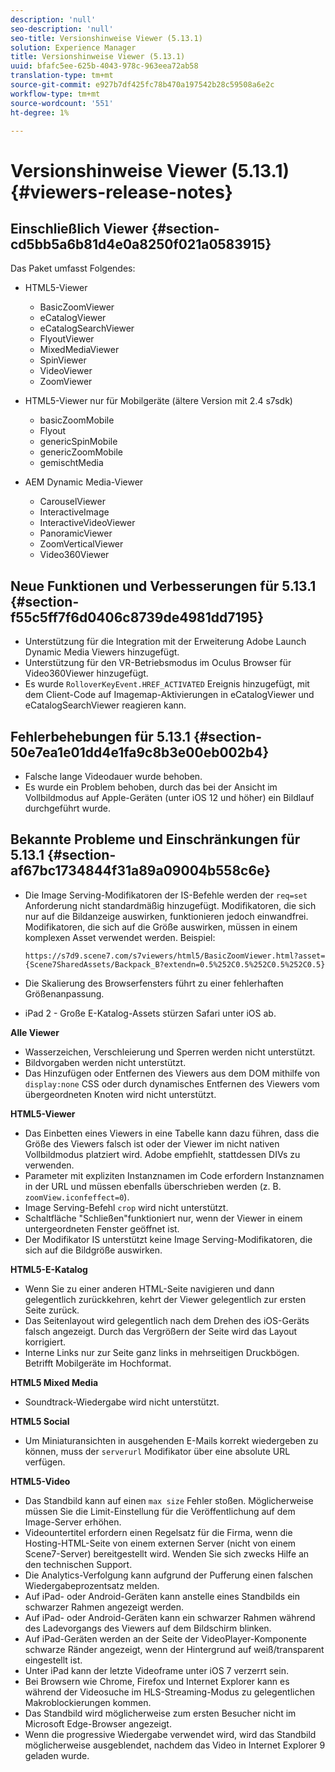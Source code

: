 ```yaml
---
description: 'null'
seo-description: 'null'
seo-title: Versionshinweise Viewer (5.13.1)
solution: Experience Manager
title: Versionshinweise Viewer (5.13.1)
uuid: bfafc5ee-625b-4043-978c-963eea72ab58
translation-type: tm+mt
source-git-commit: e927b7df425fc78b470a197542b28c59508a6e2c
workflow-type: tm+mt
source-wordcount: '551'
ht-degree: 1%

---
```



# Versionshinweise Viewer (5.13.1){#viewers-release-notes}

## Einschließlich Viewer {#section-cd5bb5a6b81d4e0a8250f021a0583915}

Das Paket umfasst Folgendes:

* HTML5-Viewer

   * BasicZoomViewer
   * eCatalogViewer
   * eCatalogSearchViewer
   * FlyoutViewer
   * MixedMediaViewer
   * SpinViewer
   * VideoViewer
   * ZoomViewer

* HTML5-Viewer nur für Mobilgeräte (ältere Version mit 2.4 s7sdk)

   * basicZoomMobile
   * Flyout
   * genericSpinMobile
   * genericZoomMobile
   * gemischtMedia

* AEM Dynamic Media-Viewer

   * CarouselViewer
   * InteractiveImage
   * InteractiveVideoViewer
   * PanoramicViewer
   * ZoomVerticalViewer
   * Video360Viewer

## Neue Funktionen und Verbesserungen für 5.13.1 {#section-f55c5ff7f6d0406c8739de4981dd7195}

* Unterstützung für die Integration mit der Erweiterung Adobe Launch Dynamic Media Viewers hinzugefügt.
* Unterstützung für den VR-Betriebsmodus im Oculus Browser für Video360Viewer hinzugefügt.
* Es wurde `RolloverKeyEvent.HREF_ACTIVATED` Ereignis hinzugefügt, mit dem Client-Code auf Imagemap-Aktivierungen in eCatalogViewer und eCatalogSearchViewer reagieren kann.

## Fehlerbehebungen für 5.13.1 {#section-50e7ea1e01dd4e1fa9c8b3e00eb002b4}

* Falsche lange Videodauer wurde behoben.
* Es wurde ein Problem behoben, durch das bei der Ansicht im Vollbildmodus auf Apple-Geräten (unter iOS 12 und höher) ein Bildlauf durchgeführt wurde.

## Bekannte Probleme und Einschränkungen für 5.13.1 {#section-af67bc1734844f31a89a09004b558c6e}

* Die Image Serving-Modifikatoren der IS-Befehle werden der `req=set` Anforderung nicht standardmäßig hinzugefügt. Modifikatoren, die sich nur auf die Bildanzeige auswirken, funktionieren jedoch einwandfrei. Modifikatoren, die sich auf die Größe auswirken, müssen in einem komplexen Asset verwendet werden. Beispiel:

   `https://s7d9.scene7.com/s7viewers/html5/BasicZoomViewer.html?asset= {Scene7SharedAssets/Backpack_B?extendn=0.5%252C0.5%252C0.5%252C0.5}`

* Die Skalierung des Browserfensters führt zu einer fehlerhaften Größenanpassung.
* iPad 2 - Große E-Katalog-Assets stürzen Safari unter iOS ab.

**Alle Viewer**

* Wasserzeichen, Verschleierung und Sperren werden nicht unterstützt.
* Bildvorgaben werden nicht unterstützt.
* Das Hinzufügen oder Entfernen des Viewers aus dem DOM mithilfe von `display:none` CSS oder durch dynamisches Entfernen des Viewers vom übergeordneten Knoten wird nicht unterstützt.

**HTML5-Viewer**

* Das Einbetten eines Viewers in eine Tabelle kann dazu führen, dass die Größe des Viewers falsch ist oder der Viewer im nicht nativen Vollbildmodus platziert wird. Adobe empfiehlt, stattdessen DIVs zu verwenden.
* Parameter mit expliziten Instanznamen im Code erfordern Instanznamen in der URL und müssen ebenfalls überschrieben werden (z. B. `zoomView.iconfeffect=0`).
* Image Serving-Befehl `crop` wird nicht unterstützt.
* Schaltfläche &quot;Schließen&quot;funktioniert nur, wenn der Viewer in einem untergeordneten Fenster geöffnet ist.
* Der Modifikator IS unterstützt keine Image Serving-Modifikatoren, die sich auf die Bildgröße auswirken.

**HTML5-E-Katalog**

* Wenn Sie zu einer anderen HTML-Seite navigieren und dann gelegentlich zurückkehren, kehrt der Viewer gelegentlich zur ersten Seite zurück.
* Das Seitenlayout wird gelegentlich nach dem Drehen des iOS-Geräts falsch angezeigt. Durch das Vergrößern der Seite wird das Layout korrigiert.
* Interne Links nur zur Seite ganz links in mehrseitigen Druckbögen. Betrifft Mobilgeräte im Hochformat.

**HTML5 Mixed Media**

* Soundtrack-Wiedergabe wird nicht unterstützt.

**HTML5 Social**

* Um Miniaturansichten in ausgehenden E-Mails korrekt wiedergeben zu können, muss der `serverurl` Modifikator über eine absolute URL verfügen.

**HTML5-Video**

* Das Standbild kann auf einen `max size` Fehler stoßen. Möglicherweise müssen Sie die Limit-Einstellung für die Veröffentlichung auf dem Image-Server erhöhen.
* Videountertitel erfordern einen Regelsatz für die Firma, wenn die Hosting-HTML-Seite von einem externen Server (nicht von einem Scene7-Server) bereitgestellt wird. Wenden Sie sich zwecks Hilfe an den technischen Support.
* Die Analytics-Verfolgung kann aufgrund der Pufferung einen falschen Wiedergabeprozentsatz melden.
* Auf iPad- oder Android-Geräten kann anstelle eines Standbilds ein schwarzer Rahmen angezeigt werden.
* Auf iPad- oder Android-Geräten kann ein schwarzer Rahmen während des Ladevorgangs des Viewers auf dem Bildschirm blinken.
* Auf iPad-Geräten werden an der Seite der VideoPlayer-Komponente schwarze Ränder angezeigt, wenn der Hintergrund auf weiß/transparent eingestellt ist.
* Unter iPad kann der letzte Videoframe unter iOS 7 verzerrt sein.
* Bei Browsern wie Chrome, Firefox und Internet Explorer kann es während der Videosuche im HLS-Streaming-Modus zu gelegentlichen Makroblockierungen kommen.
* Das Standbild wird möglicherweise zum ersten Besucher nicht im Microsoft Edge-Browser angezeigt.
* Wenn die progressive Wiedergabe verwendet wird, wird das Standbild möglicherweise ausgeblendet, nachdem das Video in Internet Explorer 9 geladen wurde.

